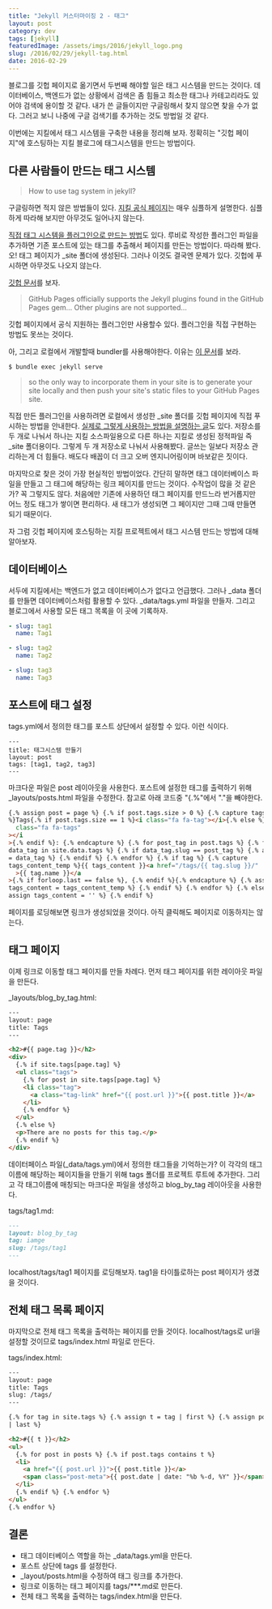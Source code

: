 ```yaml
---
title: "Jekyll 커스터마이징 2 - 태그"
layout: post
category: dev
tags: [jekyll]
featuredImage: /assets/imgs/2016/jekyll_logo.png
slug: /2016/02/29/jekyll-tag.html
date: 2016-02-29
---
```


블로그를 깃헙 페이지로 옮기면서 두번째 해야할 일은 태그 시스템을 만드는 것이다.
데이터베이스, 백엔드가 없는 상황에서 검색은 좀 힘들고 최소한 태그나 카테고리라도 있어야
검색에 용이할 것 같다. 내가 쓴 글들이지만 구글링해서 찾지 않으면 찾을 수가 없다.
그러고 보니 나중에 구글 검색기를 추가하는 것도 방법일 것 같다.

이번에는 지킬에서 태그 시스템을 구축한 내용을 정리해 보자.
정확히는 "깃헙 페이지"에 호스팅하는 지킬 블로그에 태그시스템을 만드는 방법이다.

## 다른 사람들이 만드는 태그 시스템

> How to use tag system in jekyll?

구글링하면 적지 않은 방법들이 있다.
[지킬 공식 페이지](https://jekyllrb.com/docs/plugins/#tags)는 매우 심플하게 설명한다.
심플하게 따라해 보지만 아무것도 일어나지 않는다.

[직접 태그 시스템을 플러그인으로 만드는 방법](http://charliepark.org/tags-in-jekyll/)도 있다.
루비로 작성한 플러그인 파일을 추가하면 기존 포스트에 있는 태그를 추출해서 페이지를 만든는 방법이다.
따라해 봤다. 오! 태그 페이지가 \_site 폴더에 생성된다.
그러나 이것도 결국엔 문제가 있다.
깃헙에 푸시하면 아무것도 나오지 않는다.

[깃헙 문서](https://help.github.com/articles/adding-jekyll-plugins-to-a-github-pages-site/)를 보자.

> GitHub Pages officially supports the Jekyll plugins found in the GitHub Pages gem...
> Other plugins are not supported...

깃헙 페이지에서 공식 지원하는 플러그인만 사용할수 있다.
플러그인을 직접 구현하는 방법도 못쓰는 것이다.

아, 그리고 로컬에서 개발할때 bundler를 사용해야한다.
이유는 [이 문서](https://help.github.com/articles/setting-up-your-pages-site-locally-with-jekyll/)를 보라.

```
$ bundle exec jekyll serve
```

> so the only way to incorporate them in your site is
> to generate your site locally and then push your site's static files to your GitHub Pages site.

직접 만든 플러그인을 사용하려면 로컬에서 생성한 \_site 폴더를 깃헙 페이지에 직접 푸시하는 방법을 안내한다.
[실제로 그렇게 사용하는 방법을 설명하는 글](http://charliepark.org/jekyll-with-plugins/)도 있다.
저장소를 두 개로 나눠서 하나는 지킬 소스파일용으로 다른 하나는 지킬로 생성된 정적파일 즉 \_site 폴더용이다.
그렇게 두 개 저장소로 나눠서 사용해봤다. 글쓰는 일보다 저장소 관리하는게 더 힘들다.
배도다 배꼽이 더 크고 오버 엔지니어링이며 바보같은 짓이다.

마지막으로 찾은 것이 가장 현실적인 방법이었다. 간단히 말하면 태그 데이터베이스 파일을 만들고
그 태그에 해당하는 링크 페이지를 만드는 것이다. 수작업이 많을 것 같은가? 꼭 그렇지도 않다.
처음에만 기존에 사용하던 태그 페이지를 만드느라 번거롭지만 어느 정도 태그가 쌓이면 편리하다.
새 태그가 생성되면 그 페이지만 그때 그때 만들면 되기 때문이다.

자 그럼 깃헙 페이지에 호스팅하는 지킬 프로젝트에서 태그 시스템 만드는 방법에 대해 알아보자.

## 데이터베이스

서두에 지킬에서는 백엔드가 없고 데이터베이스가 없다고 언급했다.
그러나 \_data 폴더를 만들면 데이터베이스처럼 활용할 수 있다.
\_data/tags.yml 파일을 만들자. 그리고 블로그에서 사용할 모든 태그 목록을 이 곳에 기록하자.

```yml
- slug: tag1
  name: Tag1

- slug: tag2
  name: Tag2

- slug: tag3
  name: Tag3
```

## 포스트에 태그 설정

tags.yml에서 정의한 태그를 포스트 상단에서 설정할 수 있다. 이런 식이다.

```
---
title: 태그시스템 만들기
layout: post
tags: [tag1, tag2, tag3]
---
```

마크다운 파일은 post 레이아웃을 사용한다.
포스트에 설정한 태그를 출력하기 위해 \_layouts/posts.html 파일을 수정한다.
참고로 아래 코드중 "{.%"에서 "."을 빼야한다.

```html
{.% assign post = page %} {.% if post.tags.size > 0 %} {.% capture tags_content
%}Tags{.% if post.tags.size == 1 %}<i class="fa fa-tag"></i>{.% else %}<i
  class="fa fa-tags"
></i
>{.% endif %}: {.% endcapture %} {.% for post_tag in post.tags %} {.% for
data_tag in site.data.tags %} {.% if data_tag.slug == post_tag %} {.% assign tag
= data_tag %} {.% endif %} {.% endfor %} {.% if tag %} {.% capture
tags_content_temp %}{{ tags_content }}<a href="/tags/{{ tag.slug }}/"
  >{{ tag.name }}</a
>{.% if forloop.last == false %}, {.% endif %}{.% endcapture %} {.% assign
tags_content = tags_content_temp %} {.% endif %} {.% endfor %} {.% else %} {.%
assign tags_content = '' %} {.% endif %}
```

페이지를 로딩해보면 링크가 생성되었을 것이다. 아직 클릭해도 페이지로 이동하지는 않는다.

## 태그 페이지

이제 링크로 이동할 태그 페이지를 만들 차례다. 먼저 태그 페이지를 위한 레이아웃 파일을 만든다.

\_layouts/blog_by_tag.html:

```html
---
layout: page
title: Tags
---

<h2>#{{ page.tag }}</h2>
<div>
  {.% if site.tags[page.tag] %}
  <ul class="tags">
    {.% for post in site.tags[page.tag] %}
    <li class="tag">
      <a class="tag-link" href="{{ post.url }}">{{ post.title }}</a>
    </li>
    {.% endfor %}
  </ul>
  {.% else %}
  <p>There are no posts for this tag.</p>
  {.% endif %}
</div>
```

데이터페이스 파일(\_data/tags.yml)에서 정의한 태그들을 기억하는가?
이 각각의 태그 이름에 해당하는 페이지들을 만들기 위해 tags 폴더를 프로젝트 루트에 추가한다.
그리고 각 태그이름에 매칭되는 마크다운 파일을 생성하고 blog_by_tag 레이아웃을 사용한다.

tags/tag1.md:

```markdown
---
layout: blog_by_tag
tag: iamge
slug: /tags/tag1
---
```

localhost/tags/tag1 페이지를 로딩해보자. tag1을 타이틀로하는 post 페이지가 생겼을 것이다.

## 전체 태그 목록 페이지

마지막으로 전체 태그 목록을 출력하는 페이지를 만들 것이다.
localhost/tags로 url을 설정할 것이므로 tags/index.html 파일로 만든다.

tags/index.html:

```html
---
layout: page
title: Tags
slug: /tags/
---

{.% for tag in site.tags %} {.% assign t = tag | first %} {.% assign posts = tag
| last %}

<h2>#{{ t }}</h2>
<ul>
  {.% for post in posts %} {.% if post.tags contains t %}
  <li>
    <a href="{{ post.url }}">{{ post.title }}</a>
    <span class="post-meta">{{ post.date | date: "%b %-d, %Y" }}</span>
  </li>
  {.% endif %} {.% endfor %}
</ul>
{.% endfor %}
```

## 결론

- 태그 데이터베이스 역할을 하는 \_data/tags.yml을 만든다.
- 포스트 상단에 tags 를 설정한다.
- \_layout/posts.html을 수정하여 태그 링크를 추가한다.
- 링크로 이동하는 태그 페이지를 tags/\*\*\*.md로 만든다.
- 전체 태그 목록을 출력하는 tags/index.html을 만든다.
